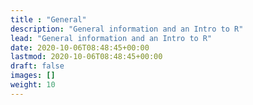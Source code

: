 ```yaml
---
title : "General"
description: "General information and an Intro to R"
lead: "General information and an Intro to R"
date: 2020-10-06T08:48:45+00:00
lastmod: 2020-10-06T08:48:45+00:00
draft: false
images: []
weight: 10
---
```

